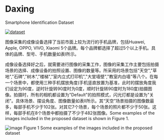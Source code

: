 # Daxing
Smartphone Identification Dataset

[![dataset](https://github.com/xyhcn/Daxing/blob/master/imgFile/download.jpg)](https://www.ppsuc.edu.cn)

图像采集的成像设备选择了当前市面上较为流行的手机品牌，包括Huawei, Apple, OPPO, VIVO, Xiaomi 5个品牌。每个品牌都选择了超过5个以上手机。具体的品牌、型号、手机数量如表I所示。

成像设备选择好之后，就需要进行图像的采集工作，图像的采集工作主要包括拍摄场景的选择、成像设备的拍照设置、图像的数量等。所采用的场景包括"天空","草地","石碑","树木","楼梯","室内立式打印机","大堂墙壁","教室内白墙"等八个。在每一个场景中，都使用三种手机摆放角度(手机竖直放置为基准，此时的摆放角度我们设定为90度，逆时针旋转90度时为0度，顺时针旋转90度时为180度)拍摄图像。拍摄时，所有的相机都设置为"Default"的拍照模式，闪光灯都是设置为"关闭"。具体场景、摆设角度、图像数量如表II所示。其“天空”场景拍摄的图像数最多，每部手机不少于102张。对其它7个场景，每个场景的照片都不少于50张。这样，每部手机在8个场景中都拍摄了不少于482张图像。Some examples of the images included in the proposed dataset is shown in Figure 1.

![image](https://github.com/xyhcn/Daxing/blob/master/imgFile/example.jpg)
Figure 1 Some examples of the images included in the proposed dataset
